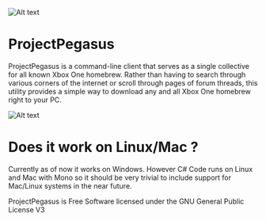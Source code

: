 ![Alt text](  https://travis-ci.org/travis-ci/travis-web.svg?branch=master )
# ProjectPegasus
ProjectPegasus is a command-line client that serves as a single collective for
all known Xbox One homebrew. Rather than having to search through various corners
of the internet or scroll through pages of forum threads, this utility provides a
simple way to download any and all Xbox One homebrew right to your PC. 

![Alt text](  http://i.imgur.com/KzH9EoX.png "ProjectPegasus")

# Does it work on Linux/Mac ?
Currently as of now it works on Windows. However C# Code runs on Linux and Mac with Mono
so it should be very trivial to include support for Mac/Linux systems in the near future.


ProjectPegasus is Free Software licensed under the GNU General Public License V3
